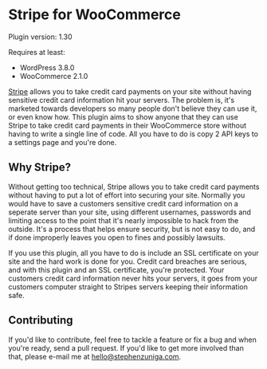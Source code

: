 # Stripe for WooCommerce
Plugin version: 1.30

Requires at least:
- WordPress 3.8.0
- WooCommerce 2.1.0

[Stripe](https://stripe.com/) allows you to take credit card payments on your site without having sensitive credit card information hit your servers. The problem is, it's marketed towards developers so many people don't believe they can use it, or even know how. This plugin aims to show anyone that they can use Stripe to take credit card payments in their WooCommerce store without having to write a single line of code. All you have to do is copy 2 API keys to a settings page and you're done.

## Why Stripe?
Without getting too technical, Stripe allows you to take credit card payments without having to put a lot of effort into securing your site. Normally you would have to save a customers sensitive credit card information on a seperate server than your site, using different usernames, passwords and limiting access to the point that it's nearly impossible to hack from the outside. It's a process that helps ensure security, but is not easy to do, and if done improperly leaves you open to fines and possibly lawsuits.

If you use this plugin, all you have to do is include an SSL certificate on your site and the hard work is done for you. Credit card breaches are serious, and with this plugin and an SSL certificate, you're protected. Your customers credit card information never hits your servers, it goes from your customers computer straight to Stripes servers keeping their information safe.

## Contributing
If you'd like to contribute, feel free to tackle a feature or fix a bug and when you're ready, send a pull request. If you'd like to get more involved than that, please e-mail me at [hello@stephenzuniga.com](mailto:hello@stephenzuniga.com).